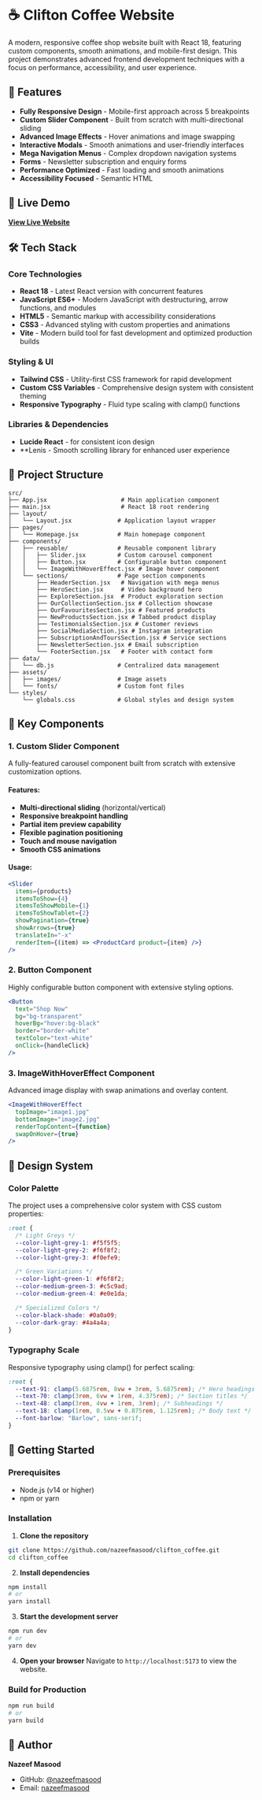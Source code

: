 # ☕ Clifton Coffee Website

A modern, responsive coffee shop website built with React 18, featuring custom components, smooth animations, and mobile-first design. This project demonstrates advanced frontend development techniques with a focus on performance, accessibility, and user experience.

## 🌟 Features

- **Fully Responsive Design** - Mobile-first approach across 5 breakpoints
- **Custom Slider Component** - Built from scratch with multi-directional sliding
- **Advanced Image Effects** - Hover animations and image swapping
- **Interactive Modals** - Smooth animations and user-friendly interfaces
- **Mega Navigation Menus** - Complex dropdown navigation systems
- **Forms** - Newsletter subscription and enquiry forms
- **Performance Optimized** - Fast loading and smooth animations
- **Accessibility Focused** - Semantic HTML

## 🚀 Live Demo

**[View Live Website](https://clifton-coffee-two.vercel.app/)**

## 🛠️ Tech Stack

### Core Technologies

- **React 18** - Latest React version with concurrent features
- **JavaScript ES6+** - Modern JavaScript with destructuring, arrow functions, and modules
- **HTML5** - Semantic markup with accessibility considerations
- **CSS3** - Advanced styling with custom properties and animations
- **Vite** - Modern build tool for fast development and optimized production builds

### Styling & UI

- **Tailwind CSS** - Utility-first CSS framework for rapid development
- **Custom CSS Variables** - Comprehensive design system with consistent theming
- **Responsive Typography** - Fluid type scaling with clamp() functions

### Libraries & Dependencies

- **Lucide React** - for consistent icon design
- \*\*Lenis - Smooth scrolling library for enhanced user experience

## 📁 Project Structure

```
src/
├── App.jsx                     # Main application component
├── main.jsx                    # React 18 root rendering
├── layout/
│   └── Layout.jsx             # Application layout wrapper
├── pages/
│   └── Homepage.jsx           # Main homepage component
├── components/
│   ├── reusable/              # Reusable component library
│   │   ├── Slider.jsx         # Custom carousel component
│   │   ├── Button.jsx         # Configurable button component
│   │   └── ImageWithHoverEffect.jsx # Image hover component
│   └── sections/              # Page section components
│       ├── HeaderSection.jsx   # Navigation with mega menus
│       ├── HeroSection.jsx     # Video background hero
│       ├── ExploreSection.jsx  # Product exploration section
│       ├── OurCollectionSection.jsx # Collection showcase
│       ├── OurFavouritesSection.jsx # Featured products
│       ├── NewProductsSection.jsx # Tabbed product display
│       ├── TestimonialsSection.jsx # Customer reviews
│       ├── SocialMediaSection.jsx # Instagram integration
│       ├── SubscriptionAndToursSection.jsx # Service sections
│       ├── NewsletterSection.jsx # Email subscription
│       └── FooterSection.jsx   # Footer with contact form
├── data/
│   └── db.js                  # Centralized data management
├── assets/
│   ├── images/                # Image assets
│   └── fonts/                 # Custom font files
└── styles/
    └── globals.css            # Global styles and design system
```

## 🎯 Key Components

### 1. Custom Slider Component

A fully-featured carousel component built from scratch with extensive customization options.

#### Features:

- **Multi-directional sliding** (horizontal/vertical)
- **Responsive breakpoint handling**
- **Partial item preview capability**
- **Flexible pagination positioning**
- **Touch and mouse navigation**
- **Smooth CSS animations**

#### Usage:

```jsx
<Slider
  items={products}
  itemsToShow={4}
  itemsToShowMobile={1}
  itemsToShowTablet={2}
  showPagination={true}
  showArrows={true}
  translateIn="-x"
  renderItem={(item) => <ProductCard product={item} />}
/>
```

### 2. Button Component

Highly configurable button component with extensive styling options.

```jsx
<Button
  text="Shop Now"
  bg="bg-transparent"
  hoverBg="hover:bg-black"
  border="border-white"
  textColor="text-white"
  onClick={handleClick}
/>
```

### 3. ImageWithHoverEffect Component

Advanced image display with swap animations and overlay content.

```jsx
<ImageWithHoverEffect
  topImage="image1.jpg"
  bottomImage="image2.jpg"
  renderTopContent={function}
  swapOnHover={true}
/>
```

## 🎨 Design System

### Color Palette

The project uses a comprehensive color system with CSS custom properties:

```css
:root {
  /* Light Greys */
  --color-light-grey-1: #f5f5f5;
  --color-light-grey-2: #f6f8f2;
  --color-light-grey-3: #f0efe9;

  /* Green Variations */
  --color-light-green-1: #f6f8f2;
  --color-medium-green-3: #c5c9ad;
  --color-medium-green-4: #e0e1da;

  /* Specialized Colors */
  --color-black-shade: #0a0a09;
  --color-dark-gray: #4a4a4a;
}
```

### Typography Scale

Responsive typography using clamp() for perfect scaling:

```css
:root {
  --text-91: clamp(5.6875rem, 8vw + 3rem, 5.6875rem); /* Hero headings */
  --text-70: clamp(3rem, 6vw + 1rem, 4.375rem); /* Section titles */
  --text-48: clamp(3rem, 4vw + 1rem, 3rem); /* Subheadings */
  --text-18: clamp(1rem, 0.5vw + 0.875rem, 1.125rem); /* Body text */
  --font-barlow: "Barlow", sans-serif;
}
```

## 🚀 Getting Started

### Prerequisites

- Node.js (v14 or higher)
- npm or yarn

### Installation

1. **Clone the repository**

```bash
git clone https://github.com/nazeefmasood/clifton_coffee.git
cd clifton_coffee
```

2. **Install dependencies**

```bash
npm install
# or
yarn install
```

3. **Start the development server**

```bash
npm run dev
# or
yarn dev
```

4. **Open your browser**
   Navigate to `http://localhost:5173` to view the website.

### Build for Production

```bash
npm run build
# or
yarn build
```

## 👤 Author

**Nazeef Masood**

- GitHub: [@nazeefmasood](https://github.com/nazeefmasood)
- Email: [nazeefmasood](nazeefmasood@gmail.com)

